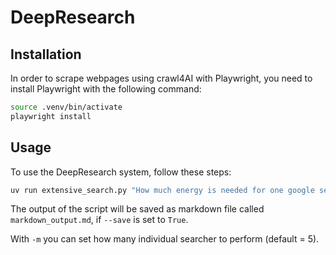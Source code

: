 # DeepResearch


## Installation

In order to scrape webpages using crawl4AI with Playwright, you need to install Playwright with the following command:

```bash
source .venv/bin/activate
playwright install
```

## Usage

To use the DeepResearch system, follow these steps:

```bash
uv run extensive_search.py "How much energy is needed for one google search query?" -m 10 --save
```

The output of the script will be saved as markdown file called `markdown_output.md`, if `--save` is set to `True`.

With `-m` you can set how many individual searcher to perform (default = 5).



